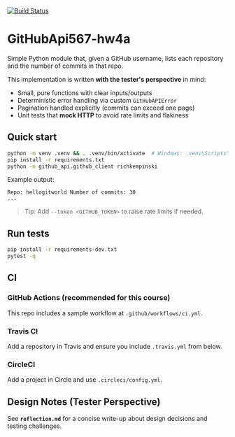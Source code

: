 [![Build Status](https://app.travis-ci.com/zzhan114/GitHubApi567-hw4a.svg?branch=main)](https://app.travis-ci.com/<your-username>/GitHubApi567-hw4a)

# GitHubApi567-hw4a

Simple Python module that, given a GitHub username, lists each repository and the number of commits in that repo.

This implementation is written **with the tester's perspective** in mind:
- Small, pure functions with clear inputs/outputs
- Deterministic error handling via custom `GitHubAPIError`
- Pagination handled explicitly (commits can exceed one page)
- Unit tests that **mock HTTP** to avoid rate limits and flakiness

## Quick start

```bash
python -m venv .venv && . .venv/bin/activate  # Windows: .venv\Scripts\activate
pip install -r requirements.txt
python -m github_api.github_client richkempinski
```

Example output:

```
Repo: hellogitworld Number of commits: 30
...
```

> Tip: Add `--token <GITHUB_TOKEN>` to raise rate limits if needed.

## Run tests

```bash
pip install -r requirements-dev.txt
pytest -q
```

## CI

### GitHub Actions (recommended for this course)
This repo includes a sample workflow at `.github/workflows/ci.yml`.

### Travis CI
Add a repository in Travis and ensure you include `.travis.yml` from below.

### CircleCI
Add a project in Circle and use `.circleci/config.yml`.

## Design Notes (Tester Perspective)

See **`reflection.md`** for a concise write-up about design decisions and testing challenges.

